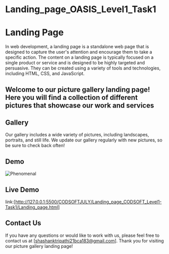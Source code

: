 # Landing_page_OASIS_Level1_Task1
# Landing Page
In web development, a landing page is a standalone web page that is designed to capture the user's attention and encourage them to take a specific action.
The content on a landing page is typically focused on a single product or service and is designed to be highly targeted and persuasive.
They can be created using a variety of tools and technologies, including HTML, CSS, and JavaScript.

## Welcome to our picture gallery landing page! Here you will find a collection of different pictures that showcase our work and services


## Gallery
Our gallery includes a wide variety of pictures, including landscapes, portraits, and still life. We update our gallery regularly with new pictures, so be sure to check back often!

## Demo

![Phenomenal](https://github.com/Shashanktriathi1703/Landing_page_CODSOFT_Level1-Task1/assets/105815482/7454dc59-31ff-40ce-8f4b-ff60eed5fc6d)

## Live Demo

link:[http://127.0.0.1:5500/CODSOFTJULY/Landing_page_CODSOFT_Level1-Task1/Landing_page.html]


## Contact Us
If you have any questions or would like to work with us, please feel free to contact us at [shashanktripathi21bca183@gmail.com]. Thank you for visiting our picture gallery landing page!
